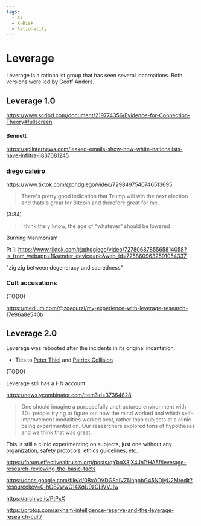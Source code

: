 ```yaml
---
tags:
  - AI
  - X-Risk
  - Rationality
---
```

# Leverage

Leverage is a rationalist group that has seen several incarnations. Both versions were led by Geoff Anders.

## Leverage 1.0

https://www.scribd.com/document/219774356/Evidence-for-Connection-Theory#fullscreen

#### Bennett

https://splinternews.com/leaked-emails-show-how-white-nationalists-have-infiltra-1837681245

### diego caleiro



https://www.tiktok.com/@phdgiego/video/7298497540746513695

> There's pretty good indication that Trump will win the next election and thats's great for Bitcoin and therefore great for me.

(3:34)
>I think the y'know, the age of "whatever" should be lowered
>

Burning Manmonism

Pt 1: https://www.tiktok.com/@phdgiego/video/7278068785565814058?is_from_webapp=1&sender_device=pc&web_id=7258609632591054337

"zig zig between degeneracy and sacredness"

### Cult accusations

(TODO)

https://medium.com/@zoecurzi/my-experience-with-leverage-research-17e96a8e540b

## Leverage 2.0

Leverage was rebooted after the incidents in its original incantation.

- Ties to [Peter Thiel]() and [Patrick Collision]()

(TODO)

Leverage still has a HN account

https://news.ycombinator.com/item?id=37364828

>One should imagine a purposefully unstructured environment with 30+ people trying to figure out how the mind worked and which self-improvement modalities worked best, rather than subjects at a clinic being experimented on. Our researchers explored tons of hypotheses and we think that was great.

This is still a clinic experimenting on subjects, just one without any organization, safety protocols, ethics guidelines, etc.

https://forum.effectivealtruism.org/posts/qYbqX3jX4JnTtHA5f/leverage-research-reviewing-the-basic-facts

https://docs.google.com/file/d/0BxADVDGSaIVZNnppbG45NDIyU2M/edit?resourcekey=0-hO82wwC14XqU9zCLiVVJIw

https://archive.is/PtPxX

https://protos.com/arkham-intelligence-reserve-and-the-leverage-research-cult/